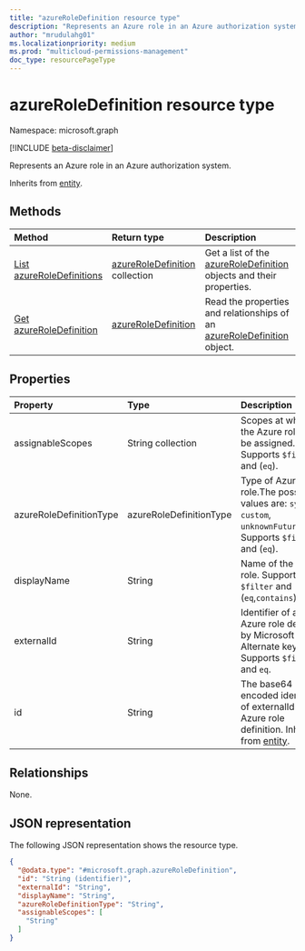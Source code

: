 ```yaml
---
title: "azureRoleDefinition resource type"
description: "Represents an Azure role in an Azure authorization system."
author: "mrudulahg01"
ms.localizationpriority: medium
ms.prod: "multicloud-permissions-management"
doc_type: resourcePageType
---
```


# azureRoleDefinition resource type

Namespace: microsoft.graph

[!INCLUDE [beta-disclaimer](../../includes/beta-disclaimer.md)]

Represents an Azure role in an Azure authorization system.

Inherits from [entity](../resources/entity.md).

## Methods
|Method|Return type|Description|
|:---|:---|:---|
|[List azureRoleDefinitions](../api/azureauthorizationsystem-list-roledefinitions.md)|[azureRoleDefinition](../resources/azureroledefinition.md) collection|Get a list of the [azureRoleDefinition](../resources/azureroledefinition.md) objects and their properties.|
|[Get azureRoleDefinition](../api/azureroledefinition-get.md)|[azureRoleDefinition](../resources/azureroledefinition.md)|Read the properties and relationships of an [azureRoleDefinition](../resources/azureroledefinition.md) object.|

## Properties
|Property|Type|Description|
|:---|:---|:---|
|assignableScopes|String collection|Scopes at which the Azure role can be assigned. Supports `$filter` and (`eq`).|
|azureRoleDefinitionType|azureRoleDefinitionType|Type of Azure role.The possible values are: `system`, `custom`, `unknownFutureValue`. Supports `$filter` and (`eq`).|
|displayName|String|Name of the Azure role. Supports `$filter` and (`eq`,`contains`).|
|externalId|String|Identifier of an Azure role defined by Microsoft Azure. Alternate key. Supports `$filter` and `eq`.|
|id|String|The base64 encoded identifier of externalId of an Azure role definition. Inherited from [entity](../resources/entity.md).|

## Relationships
None.

## JSON representation
The following JSON representation shows the resource type.
<!-- {
  "blockType": "resource",
  "keyProperty": "id",
  "@odata.type": "microsoft.graph.azureRoleDefinition",
  "baseType": "microsoft.graph.entity",
  "openType": false
}
-->
``` json
{
  "@odata.type": "#microsoft.graph.azureRoleDefinition",
  "id": "String (identifier)",
  "externalId": "String",
  "displayName": "String",
  "azureRoleDefinitionType": "String",
  "assignableScopes": [
    "String"
  ]
}
```

